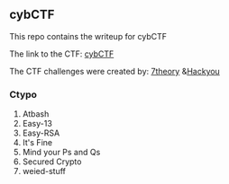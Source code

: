 ## cybCTF

This repo contains the writeup for cybCTF

The link to the CTF: [cybCTF](https://drive.google.com/drive/folders/1IpcgmPOl8TsOMivQbm7-KKZVAgQIT1Db?usp=sharing)

The CTF challenges were created by: [7theory](https://x.com/Paul__ige) &[Hackyou](https://x.com/0xMarkUche)

### Ctypo
1. Atbash
2. Easy-13
3. Easy-RSA
4. It's Fine
5. Mind your Ps and Qs
6. Secured Crypto
7. weied-stuff
